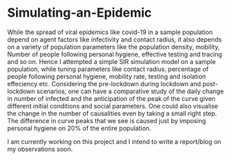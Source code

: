 # Simulating-an-Epidemic

While the spread of viral epidemics like covid-19 in a sample population depend on agent factors like infectivity and contact radius, it also depends on a variety of population parameters like the population density, mobility, Number of people following personal hygiene, effective testing and tracing and so on. Hence I attempted a simple SIR simulation model on a sample population, while tuning parameters like contact radius, percentage of people following personal hygiene, mobility rate, testing and isolation effeciency etc. Considering the pre-lockdown during lockdown and post-lockdown scenarios, one can have a comparative study of the daily change in number of infected and the anticipation of the peak of the curve given different initial conditions and social parameters. One could also visualise the change in the number of causalities even by taking a small right step. The difference in curve peaks that we see is caused just by imposing personal hygiene on 20% of the entire population.

I am currently working on this project and I intend to write a report/blog on my observations soon.
